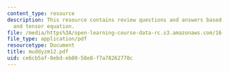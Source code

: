 ```yaml
---
content_type: resource
description: This resource contains review questions and answers based on sheer stress,
  and tensor equation.
file: /media/https%3A/open-learning-course-data-rc.s3.amazonaws.com/16-01-unified-engineering-i-ii-iii-iv-fall-2005-spring-2006/ce6cb5af0ebdeb0058e8f7a78262770c_muddyzm12.pdf
file_type: application/pdf
resourcetype: Document
title: muddyzm12.pdf
uid: ce6cb5af-0ebd-eb00-58e8-f7a78262770c
---
```

